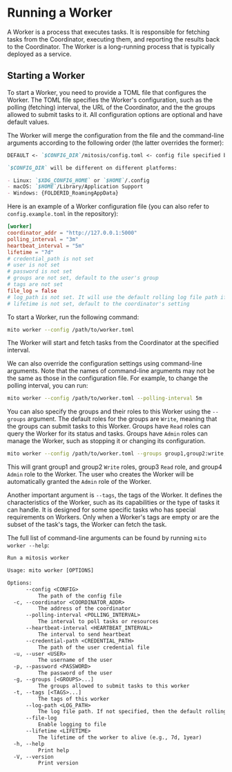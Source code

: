 # Running a Worker

A Worker is a process that executes tasks.
It is responsible for fetching tasks from the Coordinator, executing them, and reporting the results back to the Coordinator.
The Worker is a long-running process that is typically deployed as a service.

## Starting a Worker

To start a Worker, you need to provide a TOML file that configures the Worker.
The TOML file specifies the Worker's configuration, such as the polling (fetching) interval, the URL of the Coordinator, and the the groups allowed to submit tasks to it.
All configuration options are optional and have default values.

The Worker will merge the configuration from the file and the command-line arguments according to the following order (the latter overrides the former):

```md
DEFAULT <- `$CONFIG_DIR`/mitosis/config.toml <- config file specified by `cli.config` or loal `config.toml` <- env prefixed by `MITO_` <- cli arguments

`$CONFIG_DIR` will be different on different platforms:

- Linux: `$XDG_CONFIG_HOME` or `$HOME`/.config
- macOS: `$HOME`/Library/Application Support
- Windows: {FOLDERID_RoamingAppData}
```

Here is an example of a Worker configuration file (you can also refer to `config.example.toml` in the repository):

```toml
[worker]
coordinator_addr = "http://127.0.0.1:5000"
polling_interval = "3m"
heartbeat_interval = "5m"
lifetime = "7d"
# credential_path is not set
# user is not set
# password is not set
# groups are not set, default to the user's group
# tags are not set
file_log = false
# log_path is not set. It will use the default rolling log file path if file_log is set to true
# lifetime is not set, default to the coordinator's setting
```

To start a Worker, run the following command:

```bash
mito worker --config /path/to/worker.toml
```

The Worker will start and fetch tasks from the Coordinator at the specified interval.

We can also override the configuration settings using command-line arguments.
Note that the names of command-line arguments may not be the same as those in the configuration file.
For example, to change the polling interval, you can run:

```bash
mito worker --config /path/to/worker.toml --polling-interval 5m
```

You can also specify the groups and their roles to this Worker using the `--groups` argument.
The default roles for the groups are `Write`, meaning that the groups can submit tasks to this Worker.
Groups have `Read` roles can query the Worker for its status and tasks.
Groups have `Admin` roles can manage the Worker, such as stopping it or changing its configuration.

```bash
mito worker --config /path/to/worker.toml --groups group1,group2:write,group3:read,group4:admin
```

This will grant group1 and group2 `Write` roles, group3 `Read` role, and group4 `Admin` role to the Worker.
The user who creates the Worker will be automatically granted the `Admin` role of the Worker.

Another important argument is `--tags`, the tags of the Worker.
It defines the characteristics of the Worker, such as its capabilities or the type of tasks it can handle.
It is designed for some specific tasks who has special requirements on Workers.
Only when a Worker's tags are empty or are the subset of the task's tags, the Worker can fetch the task.

The full list of command-line arguments can be found by running `mito worker --help`:

```txt
Run a mitosis worker

Usage: mito worker [OPTIONS]

Options:
      --config <CONFIG>
          The path of the config file
  -c, --coordinator <COORDINATOR_ADDR>
          The address of the coordinator
      --polling-interval <POLLING_INTERVAL>
          The interval to poll tasks or resources
      --heartbeat-interval <HEARTBEAT_INTERVAL>
          The interval to send heartbeat
      --credential-path <CREDENTIAL_PATH>
          The path of the user credential file
  -u, --user <USER>
          The username of the user
  -p, --password <PASSWORD>
          The password of the user
  -g, --groups [<GROUPS>...]
          The groups allowed to submit tasks to this worker
  -t, --tags [<TAGS>...]
          The tags of this worker
      --log-path <LOG_PATH>
          The log file path. If not specified, then the default rolling log file path would be used. If specified, then the log file would be exactly at the path specified
      --file-log
          Enable logging to file
      --lifetime <LIFETIME>
          The lifetime of the worker to alive (e.g., 7d, 1year)
  -h, --help
          Print help
  -V, --version
          Print version
```
